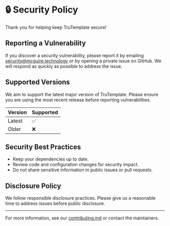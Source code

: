 <!--
    NOTE: This file is auto-copied from the repository root.
    Please edit the original in the root directory, not in docs/.
--->

# 🔒 Security Policy

Thank you for helping keep TruTemplate secure!

## Reporting a Vulnerability

If you discover a security vulnerability, please report it by emailing <security@mcguire.technology> or by opening a private issue on GitHub. We will respond as quickly as possible to address the issue.

## Supported Versions

We aim to support the latest major version of TruTemplate. Please ensure you are using the most recent release before reporting vulnerabilities.

| Version    | Supported          |
|------------|--------------------|
| Latest | ✅ |
| Older  | ❌ |

## Security Best Practices
- Keep your dependencies up to date.
- Review code and configuration changes for security impact.
- Do not share sensitive information in public issues or pull requests.

## Disclosure Policy
We follow responsible disclosure practices. Please give us a reasonable time to address issues before public disclosure.

---

For more information, see our [contributing.md](contributing.md) or contact the maintainers.
